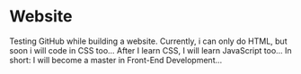# Website
 Testing GitHub while building a website.
 Currently, i can only do HTML, but soon i will code in CSS too...
 After I learn CSS, I will learn JavaScript too...
In short: I will become a master in Front-End Development...